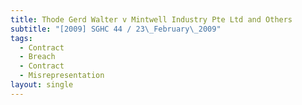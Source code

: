 ```yaml
---
title: Thode Gerd Walter v Mintwell Industry Pte Ltd and Others
subtitle: "[2009] SGHC 44 / 23\_February\_2009"
tags:
  - Contract
  - Breach
  - Contract
  - Misrepresentation
layout: single
---
```


